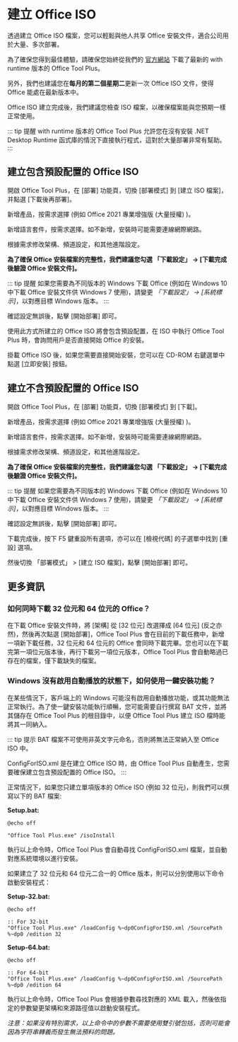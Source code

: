 # 建立 Office ISO

透過建立 Office ISO 檔案，您可以輕鬆與他人共享 Office 安裝文件，適合公司用於大量、多次部署。

為了確保您得到最佳體驗，請確保您始終從我們的 [官方網站](https://otp.landian.vip/) 下載了最新的 with runtime 版本的 Office Tool Plus。

另外，我們也建議您在**每月的第二個星期二**更新一次 Office ISO 文件，使得 Office 能處在最新版本中。

Office ISO 建立完成後，我們建議您檢查 ISO 檔案，以確保檔案能與您預期一樣正常使用。

::: tip 提醒
with runtime 版本的 Office Tool Plus 允許您在沒有安裝 .NET Desktop Runtime 函式庫的情況下直接執行程式，這對於大量部署非常有幫助。
:::

## 建立包含預設配置的 Office ISO

開啟 Office Tool Plus，在 [部署] 功能頁，切換 [部署模式] 到 [建立 ISO 檔案]，并點選 [下載後再部署]。

新增產品，按需求選擇 (例如 Office 2021 專業增強版 (大量授權) )。

新增語言套件，按需求選擇。如不新增，安裝時可能需要連線網際網路。

根據需求修改架構、頻道設定，和其他進階設定。

**為了確保 Office 安裝檔案的完整性，我們建議您勾選 「下載設定」 -> [下載完成後驗證 Office 安裝文件]。**

::: tip 提醒
如果您需要為不同版本的 Windows 下載 Office (例如在 Windows 10 中下載 Office 安裝文件供 Windows 7 使用)，請變更 *「下載設定」 -> [系統標示]*，以對應目標 Windows 版本。
:::

確認設定無誤後，點擊 [開始部署] 即可。

使用此方式所建立的 Office ISO 將會包含預設配置，在 ISO 中執行 Office Tool Plus 時，會詢問用戶是否直接開始 Office 的安裝。

掛載 Office ISO 後，如果您需要直接開始安裝，您可以在 CD-ROM 右鍵選單中點選 [立即安裝] 按鈕。

## 建立不含預設配置的 Office ISO

開啟 Office Tool Plus，在 [部署] 功能頁，切換 [部署模式] 到 [下載]。

新增產品，按需求選擇 (例如 Office 2021 專業增強版 (大量授權) )。

新增語言套件，按需求選擇。如不新增，安裝時可能需要連線網際網路。

根據需求修改架構、頻道設定，和其他進階設定。

**為了確保 Office 安裝檔案的完整性，我們建議您勾選 「下載設定」 -> [下載完成後驗證 Office 安裝文件]。**

::: tip 提醒
如果您需要為不同版本的 Windows 下載 Office (例如在 Windows 10 中下載 Office 安裝文件供 Windows 7 使用)，請變更 *「下載設定」 -> [系統標示]*，以對應目標 Windows 版本。
:::

確認設定無誤後，點擊 [開始部署] 即可。

下載完成後，按下 F5 鍵重設所有選項，亦可以在 [檢視代碼] 的子選單中找到 [重設] 選項。

然後切換 「部署模式」 > [建立 ISO 檔案]，點擊 [開始部署] 即可。

## 更多資訊

### 如何同時下載 32 位元和 64 位元的 Office？

在下載 Office 安裝文件時，將 [架構] 從 [32 位元] 改選擇成 [64 位元] (反之亦然)，然後再次點選 [開始部署]，Office Tool Plus 會在目前的下載任務中，新增一項新下載任務，32 位元和 64 位元的 Office 會同時下載完畢。您也可以在下載完第一項位元版本後，再行下載另一項位元版本，Office Tool Plus 會自動略過已存在的檔案，僅下載缺失的檔案。

### Windows 沒有啟用自動播放的狀態下，如何使用一鍵安裝功能？

在某些情況下，客戶端上的 Windows 可能沒有啟用自動播放功能，或其功能無法正常執行。為了使一鍵安裝功能執行順暢，您可能需要自行撰寫 BAT 文件，並將其儲存在 Office Tool Plus 的根目錄中，以便 Office Tool Plus 建立 ISO 檔時能將其一同納入。

::: tip 提示
BAT 檔案不可使用非英文字元命名，否則將無法正常納入至 Office ISO 中。

ConfigForISO.xml 是在建立 Office ISO 時，由 Office Tool Plus 自動產生，您需要確保建立包含預設配置的 Office ISO。
:::

正常情況下，如果您只建立單項版本的 Office ISO (例如 32 位元)，則我們可以撰寫以下的 BAT 檔案:

**Setup.bat:**

```batch
@echo off

"Office Tool Plus.exe" /isoInstall
```

執行以上命令時，Office Tool Plus 會自動尋找 ConfigForISO.xml 檔案，並自動對應系統環境以進行安裝。

如果建立了 32 位元和 64 位元二合一的 Office 版本，則可以分別使用以下命令啟動安裝程式：

**Setup-32.bat:**

```batch
@echo off

:: For 32-bit
"Office Tool Plus.exe" /loadConfig %~dp0ConfigForISO.xml /SourcePath %~dp0 /edition 32
```

**Setup-64.bat:**

```batch
@echo off

:: For 64-bit
"Office Tool Plus.exe" /loadConfig %~dp0ConfigForISO.xml /SourcePath %~dp0 /edition 64
```

執行以上命令時，Office Tool Plus 會根據參數尋找對應的 XML 載入，然後依指定的參數變更架構和來源路徑值以啟動安裝程式。

_注意：如果沒有特別需求，以上命令中的參數不需要使用雙引號包括，否則可能會因為字符串轉義而發生無法預料的問題。_
